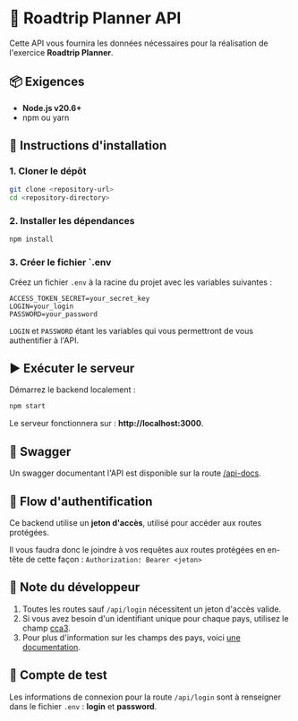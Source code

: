 # 🔐 Roadtrip Planner API

Cette API vous fournira les données nécessaires pour la réalisation de l'exercice **Roadtrip Planner**.

## 📦 Exigences

- **Node.js v20.6+**
- npm ou yarn

## 🚀 Instructions d'installation

### 1. Cloner le dépôt

```bash
git clone <repository-url>
cd <repository-directory>
```

### 2. Installer les dépendances

```bash
npm install
```

### 3. Créer le fichier `.env

Créez un fichier `.env` à la racine du projet avec les variables suivantes :

```env
ACCESS_TOKEN_SECRET=your_secret_key
LOGIN=your_login
PASSWORD=your_password
```

`LOGIN` et `PASSWORD` étant les variables qui vous permettront de vous authentifier à l'API.

## ▶️ Exécuter le serveur

Démarrez le backend localement :

```bash
npm start
```

Le serveur fonctionnera sur : **http://localhost:3000**.

## 🔌 Swagger

Un swagger documentant l'API est disponible sur la route [/api-docs](http://localhost:3000/api-docs).

## 🔐 Flow d'authentification

Ce backend utilise un **jeton d'accès**, utilisé pour accéder aux routes protégées.

Il vous faudra donc le joindre à vos requêtes aux routes protégées en en-tête de cette façon : `Authorization: Bearer <jeton>`

## 🧠 Note du développeur

1. Toutes les routes sauf `/api/login` nécessitent un jeton d'accès valide.
2. Si vous avez besoin d'un identifiant unique pour chaque pays, utilisez le champ [cca3](https://en.wikipedia.org/wiki/ISO_3166-1_alpha-3).
3. Pour plus d'information sur les champs des pays, voici [une documentation](https://gitlab.com/restcountries/restcountries/-/blob/master/FIELDS.md?ref_type=heads).

## 👤 Compte de test

Les informations de connexion pour la route `/api/login` sont à renseigner dans le fichier `.env` : **login** et **password**.
